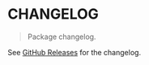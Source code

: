 # CHANGELOG

> Package changelog.

See [GitHub Releases](https://github.com/stdlib-js/utils-writable-properties-in/releases) for the changelog.